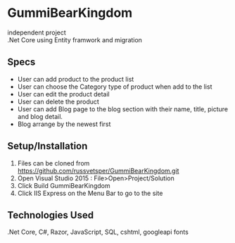 # GummiBearKingdom
independent project  
.Net Core  using Entity framwork and migration



## Specs
 * User can add product to the product list
 * User can choose the Category type of product when add to the list
 * User can edit the product detail
 * User can delete the product 
 * User can add Blog page to the blog section with their name, title, picture and blog detail.
 * Blog arrange by the newest first
 
 

## Setup/Installation
1. Files can be cloned from https://github.com/russvetsper/GummiBearKingdom.git 
2. Open Visual Studio 2015 : File>Open>Project/Solution
3. Click Build GummiBearKingdom 
4. Click IIS Express on the Menu Bar to go to the site



## Technologies Used

.Net Core, C#, Razor, JavaScript, SQL, cshtml, googleapi fonts

